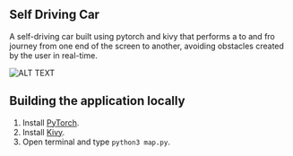 ## Self Driving Car
A self-driving car built using pytorch and kivy that performs a to 
and fro journey from one end of the screen to another, avoiding obstacles created by
the user in real-time.


![ALT TEXT](https://images.ctfassets.net/2y9b3o528xhq/2WzhWjtTAGud8IYjEDrSLT/0eee8450cca90f512bbb0bbed539e827/nd113_open_graph.jpg)

## Building the application locally
1. Install [PyTorch](https://pytorch.org/).
2. Install [Kivy](https://kivy.org/doc/stable/installation/installation-linux.html).
3. Open terminal and type `python3 map.py`.
